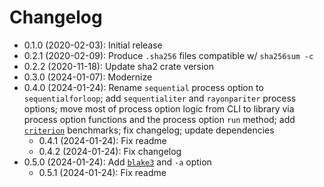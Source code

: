 # Changelog

* 0.1.0 (2020-02-03): Initial release
* 0.2.1 (2020-02-09): Produce `.sha256` files compatible w/ `sha256sum -c`
* 0.2.2 (2020-11-18): Update sha2 crate version
* 0.3.0 (2024-01-07): Modernize
* 0.4.0 (2024-01-24): Rename `sequential` process option to `sequentialforloop`;
  add `sequentialiter` and `rayonpariter` process options; move most of process
  option logic from CLI to library via process option functions and the process
  option `run` method; add [`criterion`] benchmarks; fix changelog; update
  dependencies
    * 0.4.1 (2024-01-24): Fix readme
    * 0.4.2 (2024-01-24): Fix changelog
* 0.5.0 (2024-01-24): Add [`blake3`] and `-a` option
    * 0.5.1 (2024-01-24): Fix readme

[`criterion`]: https://crates.io/crates/criterion
[`blake3`]: https://crates.io/crates/blake3

